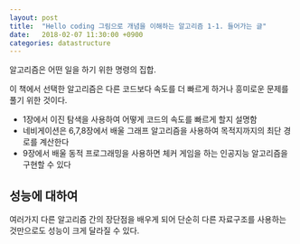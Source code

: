 ```yaml
---
layout: post
title:  "Hello coding 그림으로 개념을 이해하는 알고리즘 1-1. 들어가는 글"
date:   2018-02-07 11:30:00 +0900
categories: datastructure
---
```


알고리즘은 어떤 일을 하기 위한 명령의 집합.

이 책에서 선택한 알고리즘은 다른 코드보다 속도를 더 빠르게 하거나 흥미로운 문제를 풀기 위한 것이다.

- 1장에서 이진 탐색을 사용하여 어떻게 코드의 속도를 빠르게 할지 설명함
- 네비게이션은 6,7,8장에서 배울 그래프 알고리즘을 사용하여 목적지까지의 최단 경로를 계산한다
- 9장에서 배울 동적 프로그래밍을 사용하면 체커 게임을 하는 인공지능 알고리즘을 구현할 수 있다


## 성능에 대하여

여러가지 다른 알고리즘 간의 장단점을 배우게 되어 단순히 다른 자료구조를 사용하는 것만으로도 성능이 크게 달라질 수 있다.

